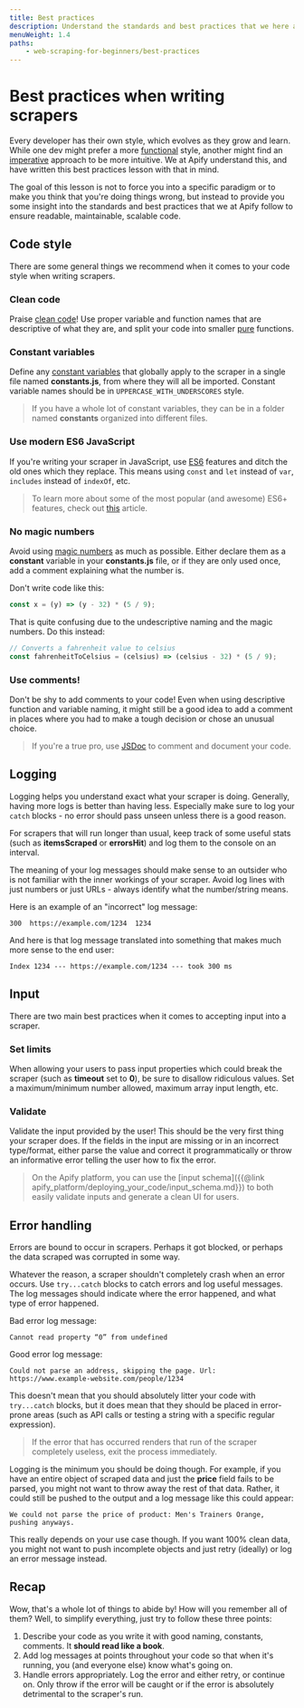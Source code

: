 ```yaml
---
title: Best practices
description: Understand the standards and best practices that we here at Apify abide by to write readable, scalable, and maintainable code. 
menuWeight: 1.4
paths:
    - web-scraping-for-beginners/best-practices
---
```


# [](#best-practices) Best practices when writing scrapers

Every developer has their own style, which evolves as they grow and learn. While one dev might prefer a more  [functional](https://en.wikipedia.org/wiki/Functional_programming) style, another might find an [imperative](https://en.wikipedia.org/wiki/Imperative_programming) approach to be more intuitive. We at Apify understand this, and have written this best practices lesson with that in mind.

The goal of this lesson is not to force you into a specific paradigm or to make you think that you're doing things wrong, but instead to provide you some insight into the standards and best practices that we at Apify follow to ensure readable, maintainable, scalable code.

## [](#code-style) Code style

There are some general things we recommend when it comes to your code style when writing scrapers.

### [](#clean-code) Clean code

Praise [clean code](https://blog.risingstack.com/javascript-clean-coding-best-practices-node-js-at-scale/)! Use proper variable and function names that are descriptive of what they are, and split your code into smaller [pure](https://en.wikipedia.org/wiki/Pure_function) functions.

### [](#constants) Constant variables

Define any [constant variables](https://softwareengineering.stackexchange.com/questions/250619/best-practices-reasons-for-string-constants-in-javascript) that globally apply to the scraper in a single file named **constants.js**, from where they will all be imported. Constant variable names should be in `UPPERCASE_WITH_UNDERSCORES` style.

> If you have a whole lot of constant variables, they can be in a folder named **constants** organized into different files.

### [](#use-es6) Use modern ES6 JavaScript

If you're writing your scraper in JavaScript, use [ES6](https://www.w3schools.com/js/js_es6.asp) features and ditch the old ones which they replace. This means using `const` and `let` instead of `var`, `includes` instead of `indexOf`, etc.

> To learn more about some of the most popular (and awesome) ES6+ features, check out [this](https://medium.com/@matthiasvstephens/why-is-es6-so-awesome-88bff6857849) article.

### [](#no-magic-numbers) No magic numbers

Avoid using [magic numbers](https://en.wikipedia.org/wiki/Magic_number_(programming)) as much as possible. Either declare them as a **constant** variable in your **constants.js** file, or if they are only used once, add a comment explaining what the number is.

Don't write code like this:

```JavaScript
const x = (y) => (y - 32) * (5 / 9);
```

That is quite confusing due to the undescriptive naming and the magic numbers. Do this instead:

```JavaScript
// Converts a fahrenheit value to celsius
const fahrenheitToCelsius = (celsius) => (celsius - 32) * (5 / 9);
```

<!-- > Additionally, try to make values for options such as `maxRequestRetries` in the Apify SDK configurable via input. If they absolutely must be a strict value, make them a constant variable. -->

### [](#use-comments) Use comments!

Don't be shy to add comments to your code! Even when using descriptive function and variable naming, it might still be a good idea to add a comment in places where you had to make a tough decision or chose an unusual choice.

> If you're a true pro, use [JSDoc](https://jsdoc.app/) to comment and document your code.

## [](#logging) Logging

Logging helps you understand exact what your scraper is doing. Generally, having more logs is better than having less. Especially make sure to log your `catch` blocks - no error should pass unseen unless there is a good reason.

For scrapers that will run longer than usual, keep track of some useful stats (such as **itemsScraped** or **errorsHit**) and log them to the console on an interval.

The meaning of your log messages should make sense to an outsider who is not familiar with the inner workings of your scraper. Avoid log lines with just numbers or just URLs - always identify what the number/string means.

Here is an example of an "incorrect" log message:

```text
300  https://example.com/1234  1234
```

And here is  that log message translated into something that makes much more sense to the end user:

```text
Index 1234 --- https://example.com/1234 --- took 300 ms
```

## [](#input) Input

There are two main best practices when it comes to accepting input into a scraper.

### [](#set-limits) Set limits

When allowing your users to pass input properties which could break the scraper (such as **timeout** set to **0**), be sure to disallow ridiculous values. Set a maximum/minimum number allowed, maximum array input length, etc.

### [](#validate) Validate

Validate the input provided by the user! This should be the very first thing your scraper does. If the fields in the input are missing or in an incorrect type/format, either parse the value and correct it programmatically or throw an informative error telling the user how to fix the error.

> On the Apify platform, you can use the [input schema]({{@link apify_platform/deploying_your_code/input_schema.md}}) to both easily validate inputs and generate a clean UI for users.

## [](#error-handling) Error handling

Errors are bound to occur in scrapers. Perhaps it got blocked, or perhaps the data scraped was corrupted in some way.

Whatever the reason, a scraper shouldn't completely crash when an error occurs. Use `try...catch` blocks to catch errors and log useful messages. The log messages should indicate where the error happened, and what type of error happened.

Bad error log message:

```text
Cannot read property “0” from undefined
```

Good error log message:

```text
Could not parse an address, skipping the page. Url: https://www.example-website.com/people/1234
```

This doesn't mean that you should absolutely litter your code with `try...catch` blocks, but it does mean that they should be placed in error-prone areas (such as API calls or testing a string with a specific regular expression).

> If the error that has occurred renders that run of the scraper completely useless, exit the process immediately.

Logging is the minimum you should be doing though. For example, if you have an entire object of scraped data and just the **price** field fails to be parsed, you might not want to throw away the rest of that data. Rather, it could still be pushed to the output and a log message like this could appear:

```text
We could not parse the price of product: Men's Trainers Orange, pushing anyways.
```

This really depends on your use case though. If you want 100% clean data, you might not want to push incomplete objects and just retry (ideally) or log an error message instead.

## [](#recap) Recap

Wow, that's a whole lot of things to abide by! How will you remember all of them? Well, to simplify everything, just try to follow these three points:

1. Describe your code as you write it with good naming, constants, comments. It **should read like a book**.
2. Add log messages at points throughout your code so that when it's running, you (and everyone else) know what's going on.
3. Handle errors appropriately. Log the error and either retry, or continue on. Only throw if the error will be caught or if the error is absolutely detrimental to the scraper's run.
